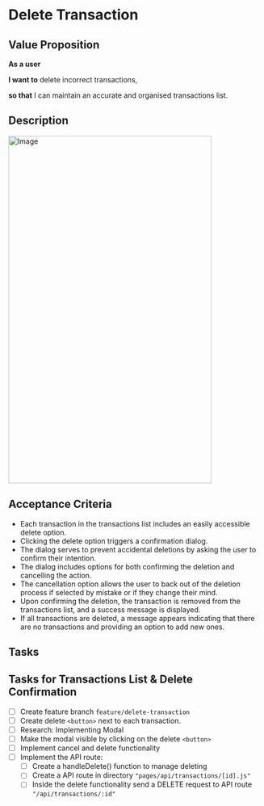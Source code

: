 # Delete Transaction

## Value Proposition

**As a user**

**I want to** delete incorrect transactions,

**so that** I can maintain an accurate and organised transactions list.

## Description

<img width="402" height="688" alt="Image" src="https://github.com/user-attachments/assets/51d3919c-a28a-4ec0-a546-f6846069c238" />

## Acceptance Criteria

- Each transaction in the transactions list includes an easily accessible delete option.
- Clicking the delete option triggers a confirmation dialog.
- The dialog serves to prevent accidental deletions by asking the user to confirm their intention.
- The dialog includes options for both confirming the deletion and cancelling the action.
- The cancellation option allows the user to back out of the deletion process if selected by mistake or if they change their mind.
- Upon confirming the deletion, the transaction is removed from the transactions list, and a success message is displayed.
- If all transactions are deleted, a message appears indicating that there are no transactions and providing an option to add new ones.

## Tasks

## Tasks for Transactions List & Delete Confirmation

- [ ] Create feature branch `feature/delete-transaction`
- [ ] Create delete `<button>` next to each transaction.
- [ ] Research: Implementing Modal
- [ ] Make the modal visible by clicking on the delete `<button>`
- [ ] Implement cancel and delete functionality
- [ ] Implement the API route:
  - [ ] Create a handleDelete() function to manage deleting
  - [ ] Create a API route in directory `"pages/api/transactions/[id].js"`
  - [ ] Inside the delete functionality send a DELETE request to API route `"/api/transactions/:id"`
